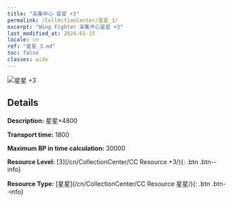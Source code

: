 ```yaml
---
title: "采集中心 星星 +3"
permalink: /CollectionCenter/星星_3/
excerpt: "Wing Fighter 采集中心星星 +3"
last_modified_at: 2024-01-15
locale: cn
ref: "星星_3.md"
toc: false
classes: wide
---
```



![星星 +3](/images/cc/CC_星星_3.png)

## Details

  **Description:** 星星×4800

  **Transport time:** 1800

  **Maximum BP in time calculation:** 30000

  **Resource Level:** [3](/cn/CollectionCenter/CC Resource +3/){: .btn .btn--info}

  **Resource Type:** [星星](/cn/CollectionCenter/CC Resource 星星/){: .btn .btn--info}


